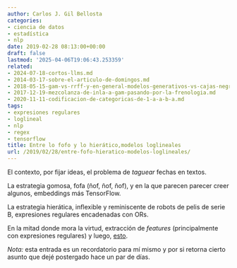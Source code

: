 ```yaml
---
author: Carlos J. Gil Bellosta
categories:
- ciencia de datos
- estadística
- nlp
date: 2019-02-28 08:13:00+00:00
draft: false
lastmod: '2025-04-06T19:06:43.253359'
related:
- 2024-07-18-cortos-llms.md
- 2014-03-17-sobre-el-articulo-de-domingos.md
- 2018-05-15-gam-vs-rrff-y-en-general-modelos-generativos-vs-cajas-negras.md
- 2017-12-19-mezcolanza-de-inla-a-gam-pasando-por-la-frenologia.md
- 2020-11-11-codificacion-de-categoricas-de-1-a-a-b-a.md
tags:
- expresiones regulares
- loglineal
- nlp
- regex
- tensorflow
title: Entre lo fofo y lo hierático,modelos loglineales
url: /2019/02/28/entre-fofo-hieratico-modelos-loglineales/
---
```


El contexto, por fijar ideas, el problema de _taguear_ fechas en textos.

La estrategia gomosa, fofa (ñof, ñof, ñof), y en la que parecen parecer creer algunos, embeddings más TensorFlow.

La estrategia hierática, inflexible y reminiscente de robots de pelis de serie B, expresiones regulares encadenadas con ORs.

En la mitad donde mora la virtud, extracción de _features_ (principalmente con expresiones regulares) y luego, [esto](https://www.datanalytics.com/2019/02/25/modelos-log-lineales-y-glms-con-regularizacion/).

_Nota:_ esta entrada es un recordatorio para mí mismo y por si retorna cierto asunto que dejé postergado hace un par de días.